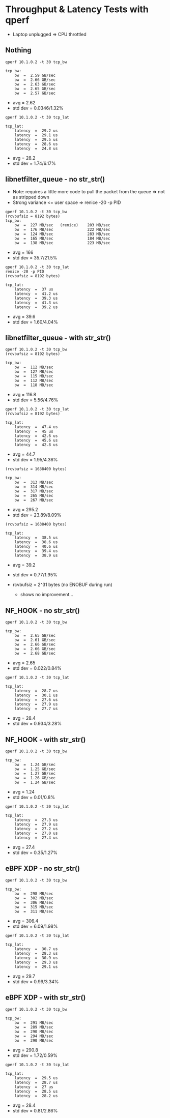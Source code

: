 # Throughput & Latency Tests with qperf

- Laptop unplugged => CPU throttled

## Nothing
```
qperf 10.1.0.2 -t 30 tcp_bw

tcp_bw:
    bw  =  2.59 GB/sec
    bw  =  2.66 GB/sec
    bw  =  2.63 GB/sec
    bw  =  2.65 GB/sec
    bw  =  2.57 GB/sec
```

- avg = 2.62
- std dev = 0.0346/1.32%

```
qperf 10.1.0.2 -t 30 tcp_lat

tcp_lat:
    latency  =  29.2 us
    latency  =  29.1 us
    latency  =  29.5 us
    latency  =  28.6 us
    latency  =  24.8 us
```

- avg = 28.2
- std dev = 1.74/6.17%

## libnetfilter_queue - no str_str()
- Note: requires a little more code to pull the packet from the queue => not as stripped down
- Strong variance <= user space => renice -20 -p PID

```
qperf 10.1.0.2 -t 30 tcp_bw
(rcvbufsiz = 8192 bytes)
tcp_bw:
    bw  =  227 MB/sec   (renice)    203 MB/sec
    bw  =  176 MB/sec               222 MB/sec
    bw  =  124 MB/sec               283 MB/sec
    bw  =  165 MB/sec               184 MB/sec
    bw  =  138 MB/sec               223 MB/sec
```

- avg = 166
- std dev = 35.7/21.5%

```
qperf 10.1.0.2 -t 30 tcp_lat
renice -20 -p PID
(rcvbufsiz = 8192 bytes)

tcp_lat:
    latency  =  37 us
    latency  =  41.2 us
    latency  =  39.3 us
    latency  =  41.3 us
    latency  =  39.2 us
```

- avg = 39.6
- std dev = 1.60/4.04%

## libnetfilter_queue - with str_str()

```
qperf 10.1.0.2 -t 30 tcp_bw
(rcvbufsiz = 8192 bytes)

tcp_bw:
    bw  =  112 MB/sec
    bw  =  127 MB/sec
    bw  =  115 MB/sec
    bw  =  112 MB/sec
    bw  =  118 MB/sec
```

- avg = 116.8
- std dev = 5.56/4.76%

```
qperf 10.1.0.2 -t 30 tcp_lat
(rcvbufsiz = 8192 bytes)

tcp_lat:
    latency  =  47.4 us
    latency  =  45 us
    latency  =  42.6 us
    latency  =  45.6 us
    latency  =  42.8 us
```

- avg = 44.7
- std dev = 1.95/4.36%

```
(rcvbufsiz = 1638400 bytes)

tcp_bw:
    bw  =  313 MB/sec
    bw  =  314 MB/sec
    bw  =  317 MB/sec
    bw  =  265 MB/sec
    bw  =  267 MB/sec
```

- avg = 295.2
- std dev = 23.89/8.09%

```
(rcvbufsiz = 1638400 bytes)

tcp_lat:
    latency  =  38.5 us
    latency  =  38.6 us
    latency  =  40.6 us
    latency  =  39.4 us
    latency  =  38.9 us
```

- avg = 39.2
- std dev = 0.77/1.95%

- rcvbufsiz = 2^31 bytes (no ENOBUF during run)
    - shows no improvement...


## NF_HOOK - no str_str()
```
qperf 10.1.0.2 -t 30 tcp_bw

tcp_bw:
    bw  =  2.65 GB/sec
    bw  =  2.61 GB/sec
    bw  =  2.66 GB/sec
    bw  =  2.66 GB/sec
    bw  =  2.68 GB/sec
```

- avg = 2.65
- std dev = 0.022/0.84%

```
qperf 10.1.0.2 -t 30 tcp_lat

tcp_lat:
    latency  =  28.7 us
    latency  =  30.1 us
    latency  =  27.6 us
    latency  =  27.9 us
    latency  =  27.7 us
```

- avg = 28.4
- std dev = 0.934/3.28%

## NF_HOOK - with str_str()
```
qperf 10.1.0.2 -t 30 tcp_bw

tcp_bw:
    bw  =  1.24 GB/sec
    bw  =  1.25 GB/sec
    bw  =  1.27 GB/sec
    bw  =  1.26 GB/sec
    bw  =  1.24 GB/sec
```

- avg = 1.24
- std dev = 0.01/0.8%

```
qperf 10.1.0.2 -t 30 tcp_lat

tcp_lat:
    latency  =  27.3 us
    latency  =  27.9 us
    latency  =  27.2 us
    latency  =  27.0 us
    latency  =  27.4 us
```

- avg = 27.4
- std dev = 0.35/1.27%

## eBPF XDP - no str_str()
```
qperf 10.1.0.2 -t 30 tcp_bw

tcp_bw:
    bw  =  298 MB/sec
    bw  =  302 MB/sec
    bw  =  306 MB/sec
    bw  =  315 MB/sec
    bw  =  311 MB/sec
```

- avg = 306.4
- std dev = 6.09/1.98%

```
qperf 10.1.0.2 -t 30 tcp_lat

tcp_lat:
    latency  =  30.7 us
    latency  =  28.3 us
    latency  =  30.9 us
    latency  =  29.3 us
    latency  =  29.1 us
```

- avg = 29.7
- std dev = 0.99/3.34%

## eBPF XDP - with str_str()
```
qperf 10.1.0.2 -t 30 tcp_bw

tcp_bw:
    bw  =  291 MB/sec
    bw  =  289 MB/sec
    bw  =  290 MB/sec
    bw  =  294 MB/sec
    bw  =  290 MB/sec
```

- avg = 290.8
- std dev = 1.72/0.59%

```
qperf 10.1.0.2 -t 30 tcp_lat

tcp_lat:
    latency  =  29.5 us
    latency  =  28.7 us
    latency  =  27 us
    latency  =  28.5 us
    latency  =  28.2 us
```

- avg = 28.4
- std dev = 0.81/2.86%
